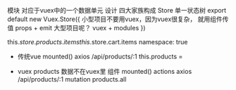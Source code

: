   模块 对应于vuex中的一个数据单元
  设计 四大家族构成
  Store 单一状态树
  export default new Vuex.Store({
    小型项目不要用vuex，因为vuex很复杂，
    就用组件传值 props + emit
    大型项目呢？ vuex + modules
  })

  this.$store.products.items
  this.$store.cart.items
  namespace: true


- 传统vue
mounted()
  axios /api/products/:1
  this.products = 

- vuex 
products 数据不在vuex里
组件 mounted()
  actions 
  axios /api/products/:1
  mutation 
  products.all
  